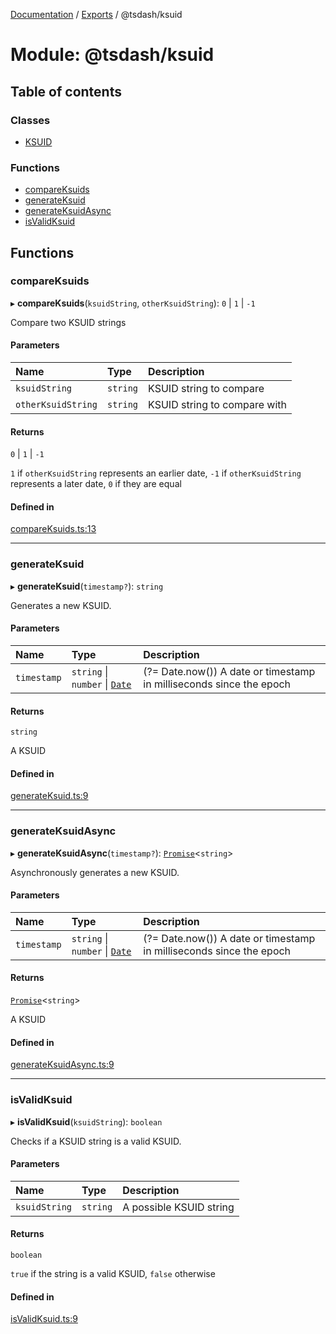 [Documentation](../README.md) / [Exports](../modules.md) / @tsdash/ksuid

# Module: @tsdash/ksuid

## Table of contents

### Classes

- [KSUID](../classes/tsdash_ksuid.KSUID.md)

### Functions

- [compareKsuids](tsdash_ksuid.md#compareksuids)
- [generateKsuid](tsdash_ksuid.md#generateksuid)
- [generateKsuidAsync](tsdash_ksuid.md#generateksuidasync)
- [isValidKsuid](tsdash_ksuid.md#isvalidksuid)

## Functions

### compareKsuids

▸ **compareKsuids**(`ksuidString`, `otherKsuidString`): ``0`` \| ``1`` \| ``-1``

Compare two KSUID strings

#### Parameters

| Name | Type | Description |
| :------ | :------ | :------ |
| `ksuidString` | `string` | KSUID string to compare |
| `otherKsuidString` | `string` | KSUID string to compare with |

#### Returns

``0`` \| ``1`` \| ``-1``

`1` if `otherKsuidString` represents an earlier date,
`-1` if `otherKsuidString` represents a later date,
`0` if they are equal

#### Defined in

[compareKsuids.ts:13](https://github.com/mhodge11/tsdash/blob/a16b6d9/packages/ksuid/src/compareKsuids.ts#L13)

___

### generateKsuid

▸ **generateKsuid**(`timestamp?`): `string`

Generates a new KSUID.

#### Parameters

| Name | Type | Description |
| :------ | :------ | :------ |
| `timestamp` | `string` \| `number` \| [`Date`]( https://developer.mozilla.org/docs/Web/JavaScript/Reference/Global_Objects/Date ) | (?= Date.now()) A date or timestamp in milliseconds since the epoch |

#### Returns

`string`

A KSUID

#### Defined in

[generateKsuid.ts:9](https://github.com/mhodge11/tsdash/blob/a16b6d9/packages/ksuid/src/generateKsuid.ts#L9)

___

### generateKsuidAsync

▸ **generateKsuidAsync**(`timestamp?`): [`Promise`]( https://developer.mozilla.org/docs/Web/JavaScript/Reference/Global_Objects/Promise )\<`string`\>

Asynchronously generates a new KSUID.

#### Parameters

| Name | Type | Description |
| :------ | :------ | :------ |
| `timestamp` | `string` \| `number` \| [`Date`]( https://developer.mozilla.org/docs/Web/JavaScript/Reference/Global_Objects/Date ) | (?= Date.now()) A date or timestamp in milliseconds since the epoch |

#### Returns

[`Promise`]( https://developer.mozilla.org/docs/Web/JavaScript/Reference/Global_Objects/Promise )\<`string`\>

A KSUID

#### Defined in

[generateKsuidAsync.ts:9](https://github.com/mhodge11/tsdash/blob/a16b6d9/packages/ksuid/src/generateKsuidAsync.ts#L9)

___

### isValidKsuid

▸ **isValidKsuid**(`ksuidString`): `boolean`

Checks if a KSUID string is a valid KSUID.

#### Parameters

| Name | Type | Description |
| :------ | :------ | :------ |
| `ksuidString` | `string` | A possible KSUID string |

#### Returns

`boolean`

`true` if the string is a valid KSUID, `false` otherwise

#### Defined in

[isValidKsuid.ts:9](https://github.com/mhodge11/tsdash/blob/a16b6d9/packages/ksuid/src/isValidKsuid.ts#L9)
